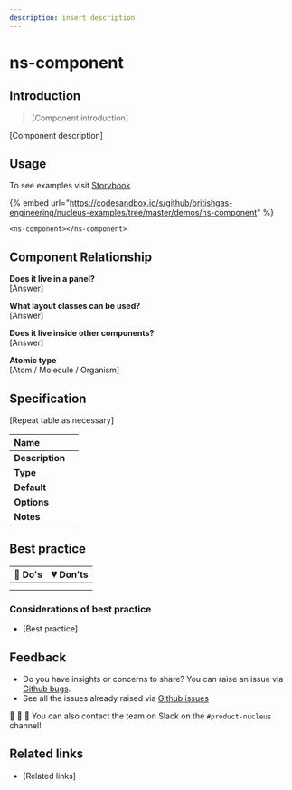 ```yaml
---
description: insert description.
---
```


# ns-component

## Introduction

> [Component introduction]

[Component description]

## Usage

To see examples visit [Storybook](https://nucleus.bgdigital.xyz/demo/index.html?path=/story/ns-component--component).

{% embed url="https://codesandbox.io/s/github/britishgas-engineering/nucleus-examples/tree/master/demos/ns-component" %}

```markup
<ns-component></ns-component>
```

## Component Relationship

**Does it live in a panel?**  
[Answer]

**What layout classes can be used?**  
[Answer]

**Does it live inside other components?**  
[Answer]

**Atomic type**  
[Atom / Molecule / Organism]

## Specification

[Repeat table as necessary]

| **Name** |  |
| :--- | :--- |
| **Description** |  |
| **Type** |  |
| **Default** |  |
| **Options** |  |
| **Notes** |  |

## Best practice

| 💚 Do's | 💔 Don'ts |
| :--- | :--- |
|  |  |
|  |  |

### Considerations of best practice

* [Best practice]

## Feedback

* Do you have insights or concerns to share? You can raise an issue via [Github bugs](https://github.com/ConnectedHomes/nucleus/issues/new?assignees=&labels=Bug&template=a--bug-report.md&title=[bug]%20[ns-component]).
* See all the issues already raised via [Github issues](https://github.com/connectedHomes/nucleus/issues?utf8=%E2%9C%93&q=is%3Aopen+is%3Aissue+label%3ABug+[ns-component])

💩 🎉 🦄 You can also contact the team on Slack on the `#product-nucleus` channel!

## Related links

* [Related links]
